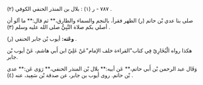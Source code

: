 ٧٨٧ - ر (١) : بلال بن المنذر الحنفي الكوفي (٢) .

صلى بنا عدي بْن حاتم (ر) الظهر فقرأ، بالنجم والسماء والطارق،** ثم قال:** ما آلو أن أصلي بكم صلاة النَّبِيُّ صلى الله عليه وسلم (٣) .

**وعَنه:** أيوب بْن جابر الحنفي (ر) .

هكذا رواه الْبُخَارِيّ فِي كتاب"القراءة خلف الإمام"عَنْ عَلِيّ ابن أَبي هاشم، عَنْ أيوب بْن جابر.

وَقَال عبد الرحمن بْن أَبي حاتم،** عَن أبيه:** بلال بْن المنذر الحنفي،** رَوَى عَن:** عدي بْن حاتم. روى أيوب بن جابر، عن صدقة بْن سَعِيد، عنه (٤) .
